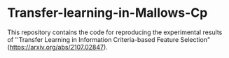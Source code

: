 # Transfer-learning-in-Mallows-Cp
This repository contains the code for reproducing the experimental results of ''Transfer Learning in Information Criteria-based Feature Selection" (https://arxiv.org/abs/2107.02847).
